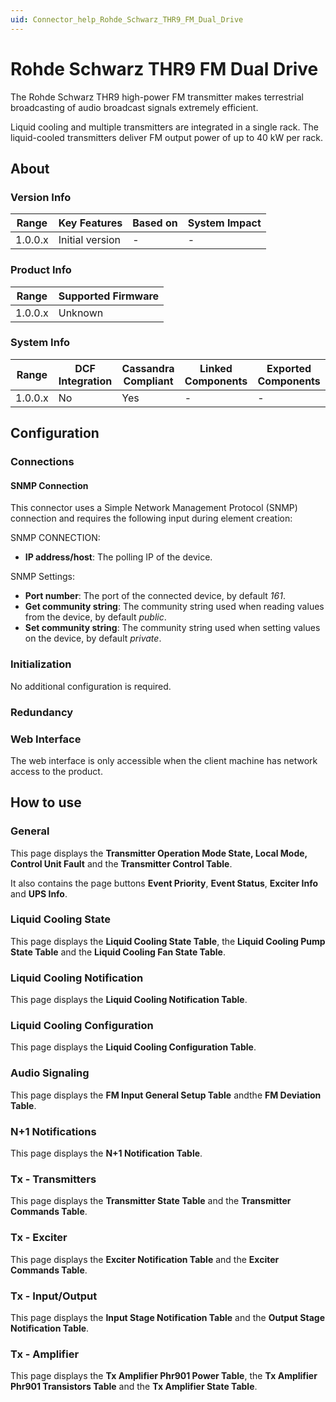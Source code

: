 ```yaml
---
uid: Connector_help_Rohde_Schwarz_THR9_FM_Dual_Drive
---
```


# Rohde Schwarz THR9 FM Dual Drive

The Rohde Schwarz THR9 high-power FM transmitter makes terrestrial broadcasting of audio broadcast signals extremely efficient.

Liquid cooling and multiple transmitters are integrated in a single rack. The liquid-cooled transmitters deliver FM output power of up to 40 kW per rack.

## About

### Version Info

| **Range** | **Key Features** | **Based on** | **System Impact** |
|-----------|------------------|--------------|-------------------|
| 1.0.0.x   | Initial version  | \-           | \-                |

### Product Info

| Range     | Supported Firmware     |
|-----------|------------------------|
| 1.0.0.x   | Unknown                |

### System Info

| Range     | DCF Integration     | Cassandra Compliant     | Linked Components     | Exported Components     |
|-----------|---------------------|-------------------------|-----------------------|-------------------------|
| 1.0.0.x   | No                  | Yes                     | \-                    | \-                      |

## Configuration

### Connections

#### SNMP Connection

This connector uses a Simple Network Management Protocol (SNMP) connection and requires the following input during element creation:

SNMP CONNECTION:

- **IP address/host**: The polling IP of the device.

SNMP Settings:

- **Port number**: The port of the connected device, by default *161*.
- **Get community string**: The community string used when reading values from the device, by default *public*.
- **Set community string**: The community string used when setting values on the device, by default *private*.

### Initialization

No additional configuration is required.

### Redundancy

### Web Interface

The web interface is only accessible when the client machine has network access to the product.

## How to use

### General

This page displays the **Transmitter Operation Mode State, Local Mode, Control Unit Fault** and the **Transmitter Control Table**.

It also contains the page buttons **Event Priority**, **Event Status**, **Exciter Info** and **UPS Info**.

### Liquid Cooling State

This page displays the **Liquid Cooling State Table**, the **Liquid Cooling Pump State Table** and the **Liquid Cooling Fan State Table**.

### Liquid Cooling Notification

This page displays the **Liquid Cooling Notification Table**.

### Liquid Cooling Configuration

This page displays the **Liquid Cooling Configuration Table**.

### Audio Signaling

This page displays the **FM Input General Setup Table** andthe **FM Deviation Table**.

### N+1 Notifications

This page displays the **N+1 Notification Table**.

### Tx - Transmitters

This page displays the **Transmitter State Table** and the **Transmitter Commands Table**.

### Tx - Exciter

This page displays the **Exciter Notification Table** and the **Exciter Commands Table**.

### Tx - Input/Output

This page displays the **Input Stage Notification Table** and the **Output Stage Notification Table**.

### Tx - Amplifier

This page displays the **Tx Amplifier Phr901 Power Table**, the **Tx Amplifier Phr901 Transistors Table** and the **Tx Amplifier State Table**.
